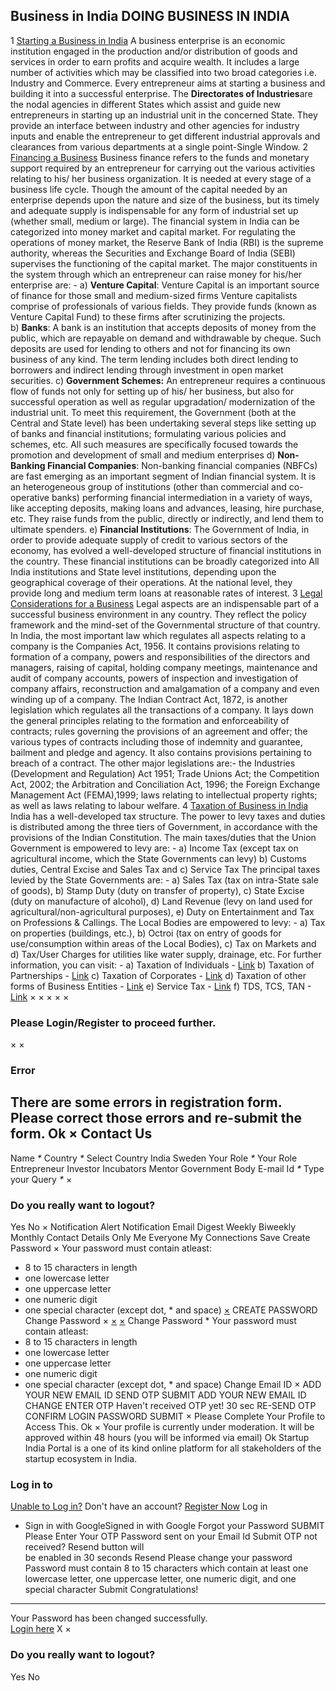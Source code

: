 Business in India
DOING BUSINESS IN INDIA
-----------------------
1
[Starting a Business in India](#1489653546309)
A business enterprise is an economic institution engaged in the production and/or distribution of goods and services in order to earn profits and acquire wealth. It includes a large number of activities which may be classified into two broad categories i.e. Industry and Commerce. Every entrepreneur aims at starting a business and building it into a successful enterprise.
The **Directorates of Industries**are the nodal agencies in different States which assist and guide new entrepreneurs in starting up an industrial unit in the concerned State. They provide an interface between industry and other agencies for industry inputs and enable the entrepreneur to get different industrial approvals and clearances from various departments at a single point-Single Window.
2
[Financing a Business](#1489653038729)
Business finance refers to the funds and monetary support required by an entrepreneur for carrying out the various activities relating to his/ her business organization. It is needed at every stage of a business life cycle. Though the amount of the capital needed by an enterprise depends upon the nature and size of the business, but its timely and adequate supply is indispensable for any form of industrial set up (whether small, medium or large). The financial system in India can be categorized into money market and capital market. For regulating the operations of money market, the Reserve Bank of India (RBI) is the supreme authority, whereas the Securities and Exchange Board of India (SEBI) supervises the functioning of the capital market.
The major constituents in the system through which an entrepreneur can raise money for his/her enterprise are: -
a) **Venture Capital**: Venture Capital is an important source of finance for those small and medium-sized firms Venture capitalists comprise of professionals of various fields. They provide funds (known as Venture Capital Fund) to these firms after scrutinizing the projects.
b) **Banks**: A bank is an institution that accepts deposits of money from the public, which are repayable on demand and withdrawable by cheque. Such deposits are used for lending to others and not for financing its own business of any kind. The term lending includes both direct lending to borrowers and indirect lending through investment in open market securities.
c) **Government Schemes:** An entrepreneur requires a continuous flow of funds not only for setting up of his/ her business, but also for successful operation as well as regular upgradation/ modernization of the industrial unit. To meet this requirement, the Government (both at the Central and State level) has been undertaking several steps like setting up of banks and financial institutions; formulating various policies and schemes, etc. All such measures are specifically focused towards the promotion and development of small and medium enterprises
d) **Non-Banking Financial Companies**: Non-banking financial companies (NBFCs) are fast emerging as an important segment of Indian financial system. It is an heterogeneous group of institutions (other than commercial and co-operative banks) performing financial intermediation in a variety of ways, like accepting deposits, making loans and advances, leasing, hire purchase, etc. They raise funds from the public, directly or indirectly, and lend them to ultimate spenders.
e) **Financial Institutions**: The Government of India, in order to provide adequate supply of credit to various sectors of the economy, has evolved a well-developed structure of financial institutions in the country. These financial institutions can be broadly categorized into All India institutions and State level institutions, depending upon the geographical coverage of their operations. At the national level, they provide long and medium term loans at reasonable rates of interest.
3
[Legal Considerations for a Business](#1489653058776)
Legal aspects are an indispensable part of a successful business environment in any country. They reflect the policy framework and the mind-set of the Governmental structure of that country.  In India, the most important law which regulates all aspects relating to a company is the Companies Act, 1956. It contains provisions relating to formation of a company, powers and responsibilities of the directors and managers, raising of capital, holding company meetings, maintenance and audit of company accounts, powers of inspection and investigation of company affairs, reconstruction and amalgamation of a company and even winding up of a company.
The Indian Contract Act, 1872, is another legislation which regulates all the transactions of a company. It lays down the general principles relating to the formation and enforceability of contracts; rules governing the provisions of an agreement and offer; the various types of contracts including those of indemnity and guarantee, bailment and pledge and agency. It also contains provisions pertaining to breach of a contract.
The other major legislations are:- the Industries (Development and Regulation) Act 1951; Trade Unions Act; the Competition Act, 2002; the Arbitration and Conciliation Act, 1996; the Foreign Exchange Management Act (FEMA),1999; laws relating to intellectual property rights; as well as laws relating to labour welfare.
4
[Taxation of Business in India](#1489653076229)
India has a well-developed tax structure. The power to levy taxes and duties is distributed among the three tiers of Government, in accordance with the provisions of the Indian Constitution. The main taxes/duties that the Union Government is empowered to levy are: -
a) Income Tax (except tax on agricultural income, which the State Governments can levy)
b) Customs duties, Central Excise and Sales Tax and
c) Service Tax
The principal taxes levied by the State Governments are: -
a) Sales Tax (tax on intra-State sale of goods),
b) Stamp Duty (duty on transfer of property),
c) State Excise (duty on manufacture of alcohol),
d) Land Revenue (levy on land used for agricultural/non-agricultural purposes),
e) Duty on Entertainment and Tax on Professions & Callings.
The Local Bodies are empowered to levy: -
a) Tax on properties (buildings, etc.),
b) Octroi (tax on entry of goods for use/consumption within areas of the Local Bodies),
c) Tax on Markets and
d) Tax/User Charges for utilities like water supply, drainage, etc.
For further information, you can visit: -
a) Taxation of Individuals - [Link](http://www.archive.india.gov.in/business/taxation/individuals.php)
b) Taxation of Partnerships - [Link](http://www.archive.india.gov.in/business/taxation/partnership.php)
c) Taxation of Corporates - [Link](http://www.archive.india.gov.in/business/taxation/corporate.php)
d) Taxation of other forms of Business Entities - [Link](http://www.archive.india.gov.in/business/taxation/taxation_otherforms.php)
e) Service Tax - [Link](http://www.archive.india.gov.in/business/taxation/service_tax.php)
f) TDS, TCS, TAN - [Link](http://www.archive.india.gov.in/business/taxation/tds.php)
×
×
×
×
×
### Please Login/Register to proceed further.
×
×
### Error
There are some errors in registration form. Please correct those errors and re-submit the form.
Ok
×
Contact Us
----------
Name
*\**
Country
*\**
Select Country
India
Sweden
Your Role
*\**
Your Role
Entrepreneur
Investor
Incubators
Mentor
Government Body
E-mail Id
*\**
Type your Query
*\**
×
### Do you really want to logout?
Yes
No
×
Notification Alert
Notification
Email Digest
Weekly
Biweekly
Monthly
Contact Details
Only Me
Everyone
My Connections
Save
Create Password
×
Your password must contain atleast:
* 8 to 15 characters in length
* one lowercase letter
* one uppercase letter
* one numeric digit
* one special character (except dot, \* and space)
[×](#)
CREATE PASSWORD
Change Password
×
[×](#)
[×](#)
Change Password
\* Your password must contain atleast:
* 8 to 15 characters in length
* one lowercase letter
* one uppercase letter
* one numeric digit
* one special character (except dot, \* and space)
Change Email ID
×
ADD YOUR NEW EMAIL ID
SEND OTP
SUBMIT
ADD YOUR NEW EMAIL ID
CHANGE
ENTER OTP
Haven't received OTP yet! 30 sec
RE-SEND OTP
CONFIRM LOGIN PASSWORD
SUBMIT
×
Please Complete Your Profile to
Access This.
Ok
×
Your profile is currently under moderation. It will be approved within 48 hours (you will be informed via email)
Ok
Startup India Portal is a one of its kind online platform for all stakeholders of the startup ecosystem in India.
### Log in to
[Unable to Log in?](#)
Don't have an account?  [Register Now](https://www.startupindia.gov.in/bhaskar/register)
Log in
* Sign in with GoogleSigned in with Google
Forgot your Password
SUBMIT
Please Enter Your OTP Password sent on your Email Id
Submit
OTP not received? Resend button will   
 be
enabled in
30
seconds
Resend
Please change your password
Password must contain 8 to 15 characters which contain at
least one lowercase letter, one uppercase letter, one numeric digit, and one
special character
Submit
Congratulations!
----------------
Your Password has been changed successfully.   
[Login here](#)
X
×
### Do you really want to logout?
Yes
No